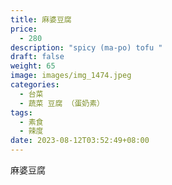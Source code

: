 ```yaml
---
title: 麻婆豆腐
price:
  - 280
description: "spicy (ma-po) tofu "
draft: false
weight: 65
image: images/img_1474.jpeg
categories:
  - 台菜
  - 蔬菜 豆腐 （蛋奶素）
tags:
  - 素食
  - 辣度
date: 2023-08-12T03:52:49+08:00
---
```

麻婆豆腐